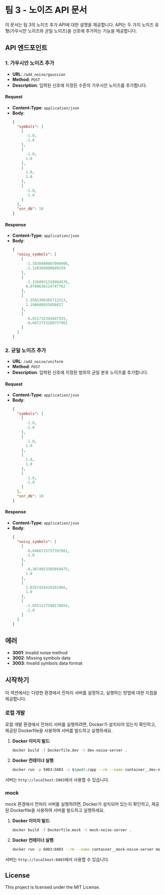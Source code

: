 # 팀 3 - 노이즈 API 문서

이 문서는 팀 3의 노이즈 추가 API에 대한 설명을 제공합니다. API는 두 가지 노이즈 유형(가우시안 노이즈와 균일 노이즈)을 신호에 추가하는 기능을 제공합니다.

## API 엔드포인트

### 1. 가우시안 노이즈 추가

- **URL**: `/add_noise/gaussian`
- **Method**: `POST`
- **Description**: 입력된 신호에 지정된 수준의 가우시안 노이즈를 추가합니다.

#### Request

- **Content-Type**: `application/json`
- **Body**:
    ```json
    {
      "symbols": [
        [
          -1.0,
          -1.0
        ],
        [
          -1.0,
          1.0
        ],
        [
          1.0,
          1.0
        ],
        [
          -1.0,
          -1.0
        ]
      ],
      "snr_db": 10
    }
    ```

#### Response

- **Content-Type**: `application/json`
- **Body**:
    ```json
    {
      "noisy_symbols": [
        [
          -1.1030480607008906,
          -1.120369890649259
        ],
        [
          -1.3260931328994576,
          0.9760636214747762
        ],
        [
          1.3581396365712213,
          1.198680955050817
        ],
        [
          -0.651732392847555,
          -0.6672753280757961
        ]
      ]
    }
    ```

### 2. 균일 노이즈 추가

- **URL**: `/add_noise/uniform`
- **Method**: `POST`
- **Description**: 입력된 신호에 지정된 범위의 균일 분포 노이즈를 추가합니다.

#### Request

- **Content-Type**: `application/json`
- **Body**:
    ```json
    {
      "symbols": [
        [
          -1.0,
          -1.0
        ],
        [
          -1.0,
          1.0
        ],
        [
          1.0,
          1.0
        ],
        [
          -1.0,
          -1.0
        ]
      ],
      "snr_db": 10
    }
    ```

#### Response

- **Content-Type**: `application/json`
- **Body**:
    ```json
    {
      "noisy_symbols": [
        [
          -0.8466725757707981,
          -1.0
        ],
        [
          -0.3674053305959475,
          1.0
        ],
        [
          1.0357426410391966,
          1.0
        ],
        [
          -1.0551227598178854,
          -1.0
        ]
      ]
    }
    ```

## 에러

- **3001**: Invalid noise method
- **3002**: Missing symbols data
- **3003**: Invalid symbols data format

## 시작하기

이 섹션에서는 다양한 환경에서 전처리 서버를 설정하고, 
실행하는 방법에 대한 지침을 제공합니다.

### 로컬 개발

로컬 개발 환경에서 전처리 서버를 실행하려면, 
Docker가 설치되어 있는지 확인하고, 
제공된 Dockerfile을 사용하여 서버를 빌드하고 실행하세요.

1. **Docker 이미지 빌드**:
    ```bash
    docker build -f Dockerfile.dev -t dev-noise-server .
    ```

2. **Docker 컨테이너 실행**:
    ```bash
    docker run -p 5003:5003 -v $(pwd):/app --rm --name container__dev-noise-server dev-noise-server
    ```

서버는 `http://localhost:5003`에서 사용할 수 있습니다.

### mock

mock 환경에서 전처리 서버를 실행하려면, 
Docker가 설치되어 있는지 확인하고, 
제공된 Dockerfile을 사용하여 서버를 빌드하고 실행하세요.

1. **Docker 이미지 빌드**:
    ```bash
    docker build -f Dockerfile.mock -t mock-noise-server .
    ```

2. **Docker 컨테이너 실행**:
    ```bash
    docker run -p 6003:6003 --rm --name container__mock-noise-server mock-noise-server
    ```

서버는 `http://localhost:6003`에서 사용할 수 있습니다.

## License

This project is licensed under the MIT License.
